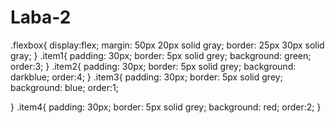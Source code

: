 # Laba-2
.flexbox{
    display:flex;
   margin: 50px 20px solid gray;
  border: 25px 30px solid gray;
 }
 .item1{
    padding: 30px;
    border: 5px solid grey;
    background: green;
    order:3;
 }
 .item2{
    padding: 30px;
    border: 5px solid grey;
    background: darkblue;
    order:4;
 }
 .item3{
    padding: 30px;
    border: 5px solid grey;
    background: blue;
    order:1;

 }
 .item4{
    padding: 30px;
    border: 5px solid grey;
    background: red;
    order:2;
 }

